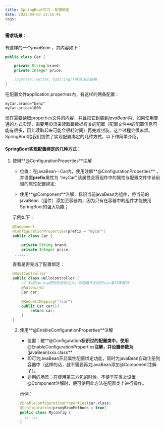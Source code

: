 ```yaml
---
title: SpringBoot学习--配置绑定
date: 2023-04-03 11:16:46
tags:
---
```


#### 需求场景：

有这样的一个*javaBean* ，其内容如下：

```java
public class Car {

    private String brand;
    private Integer price;

    //getter、setter、toString()等方法已省略
}
```

在配置文件application.properties内，有这样的两条配置：

```properties
myCar.brand="benz"
myCar.price=1000
```

现在需要读取properties文件的内容，并且把它封装到*javaBean*内，如果使用普通的方式实现，需要用IO流来读取跟数据有关的配置（配置文件中的配置信息可能有很多，因此读取起来可能会很耗时间）再完成封装。这个过程会很麻烦。SpringBoot给我们提供了实现配置绑定的几种方式，以下作简单介绍。

####  SpringBoot实现配置绑定的几种方式：

1. 使用**@ConfigurationProperties**注解

   * 位置：在javaBean--Car内，使用注解**@ConfigurationProperties** ，并设置**prefix**属性为 “myCar”,该属性会将组件中的属性与配置文件中该前缀的属性配置绑定;

   * 使用**@Component**注解，标识当前javaBean为组件，将当前的javaBean（组件）添加至容器内，因为只有在容器中的组件才能使用SpringBoot的强大功能；

   示例如下：

   ```java
   @Component
   @ConfigurationProperties(prefix = "mycar")
   public class Car {
   
       private String brand;
       private Integer price;
   	......
   ```

   查看是否完成了配置绑定：

   ```java
   @RestController
   public class HelloController {
       // 利用spring提供的自动注入，将容器中的组件car拿过来就行
       @Autowired
       Car car;
       
       @RequestMapping("/car")
       public Car car(){
           return car;
       }
   }
   ```

   2. 使用**@EnableConfigurationProperties**注解

      * 位置：被**@Configuration**标识过的配置类中，使用**@EnableConfigurationProperties**注解，并设置参数为**(javaBean)xxx.class**
      * 即可为javaBean开启属性配置绑定功能，同时为javaBean自动注册到容器中（这样的话，就不需要再为javaBean添加@Component注解了）。
      * 适用的场景：在使用第三方包的时候，不便于在类上设置@Component注解时，便可使用此方法在配置类上进行操作。

      示例：

      ```java
      @EnableConfigurationProperties(Car.class)
      @Configuration(proxyBeanMethods = true)
      public class Myconfig {
      	......
      }
      ```

      

